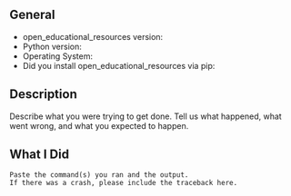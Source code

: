 ## General

* open_educational_resources version:
* Python version:
* Operating System:
* Did you install open_educational_resources via pip:

## Description

Describe what you were trying to get done.
Tell us what happened, what went wrong, and what you expected to happen.

## What I Did

```
Paste the command(s) you ran and the output.
If there was a crash, please include the traceback here.
```

